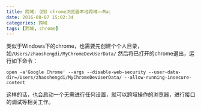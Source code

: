 ```yaml
---
title: 跨域:（四）chrome浏览器本地跨域——Mac
date: 2016-08-07 15:02:34
categories: 跨域
tags: [跨域, chrome]
---
```


类似于Windows下的chrome，也需要先创建个个人目录，如`/Users/zhaoshengdi/MyChromeDevUserData/`
然后将已打开的chrome退出，运行如下命令：
``` shell 
open -a'Google Chrome' --args --disable-web-security --user-data-dir=/Users/zhaoshengdi/MyChromeDevUserData/ --allow-running-insecure-content
```

这样的话，也会启动一个无需进行任何设置，就可以跨域操作的浏览器，进行接口的调试等相关工作。